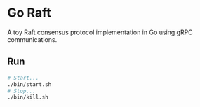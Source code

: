 # Go Raft 

A toy Raft consensus protocol implementation in Go using gRPC communications.

## Run

```bash
# Start...
./bin/start.sh
# Stop...
./bin/kill.sh
```
